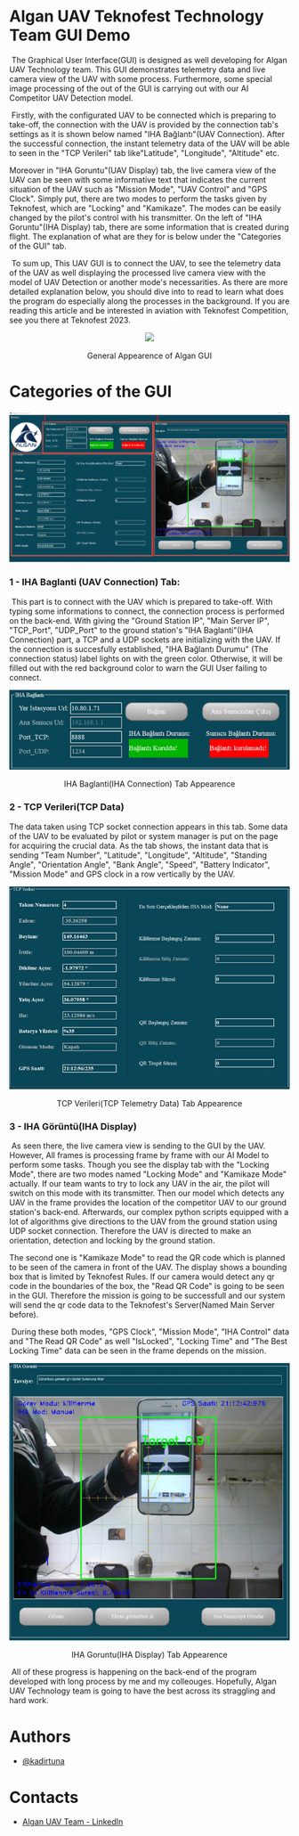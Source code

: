 # Algan UAV Teknofest Technology Team GUI Demo

​	The Graphical User Interface(GUI) is designed as well developing for Algan UAV Technology team. This GUI demonstrates telemetry data and live camera view of the UAV with some process. Furthermore, some special image processing of the out of the GUI is carrying out with our AI Competitor UAV Detection model. 

​	Firstly, with the configurated UAV to be connected which is preparing to take-off, the connection with the UAV is provided by the connection tab's settings as it is shown below named "IHA Bağlantı"(UAV Connection). After the successful connection, the instant telemetry data of the UAV will be able to seen in the "TCP Verileri" tab like"Latitude", "Longitude", "Altitude" etc. 

   Moreover in "IHA Goruntu"(UAV Display) tab, the live camera view of the UAV can be seen with some informative text that indicates the current situation of the UAV such as "Mission Mode", "UAV Control" and "GPS Clock". Simply put, there are two modes to perform the tasks given by Teknofest, which are "Locking" and "Kamikaze". The modes can be easily changed by the pilot's control with his transmitter. On the left of "IHA Goruntu"(IHA Display) tab, there are some information that is created during flight. The explanation of what are they for is below under the "Categories of the GUI" tab.

​    To sum up, This UAV GUI is to connect the UAV, to see the telemetry data of the UAV as well displaying the processed live camera view with the model of UAV Detection or another mode's necessarities. As there are more detailed explanation below, you should dive into to read to learn what does the program do especially along the processes in the background. If you are reading this article and be interested in aviation with Teknofest Competition, see you there at Teknofest 2023. 

<p align="center">
    <img src="https://user-images.githubusercontent.com/70758836/216790198-72316eb9-ff11-49c6-ba94-70ff67edc5ea.png"
</img>
</p>

<p align="center"> General Appearence of Algan GUI</p>

# Categories of the GUI 

<p align="center">
    <img src="https://github.com/kadirtuna/AlganGUIDemo/blob/main/Images/AlganGUIDemo2.png?raw=true"
</img>
</p>

### 1 - IHA Baglanti (UAV Connection) Tab:

​	This part is to connect with the UAV which is prepared to take-off. With typing some informations to connect, the connection process is performed on the back-end. With giving the "Ground Station IP", "Main Server IP", "TCP_Port", "UDP_Port" to the ground station's "IHA Baglanti"(IHA Connection) part, a TCP and a UDP sockets are initializing with the UAV. If the connection is succesfully established, "IHA Bağlantı Durumu" (The connection status) label lights on with the green color. Otherwise, it will be filled out with the red background color to warn the GUI User failing to connect.

![IHA_Connection Image](https://github.com/kadirtuna/AlganGUIDemo/blob/main/Images/IHA_Connection.jpg?raw=true)

<p align="center">IHA Baglanti(IHA Connection) Tab Appearence</p>

### 2 - TCP Verileri(TCP Data)

   The data taken using TCP socket connection appears in this tab. Some data of the UAV to be evaluated by pilot or system manager is put on the page for acquiring the crucial data. As the tab shows, the instant data that is sending "Team Number", "Latitude", "Longitude", "Altitude", "Standing Angle", "Orientation Angle", "Bank Angle", "Speed", "Battery Indicator", "Mission Mode" and GPS clock in a row vertically by the UAV.

![IHA_TCP_Data_Image](https://github.com/kadirtuna/AlganGUIDemo/blob/main/Images/Telemetry_TCP_data.jpg?raw=true)

<p align="center">TCP Verileri(TCP Telemetry Data) Tab Appearence</p>

### 3 - IHA Görüntü(IHA Display)

​	As seen there, the live camera view is sending to the GUI by the UAV. However, All frames is processing frame by frame with our AI Model to perform some tasks. Though you see the display tab with the "Locking Mode", there are two modes named "Locking Mode" and "Kamikaze Mode" actually. If our team wants to try to lock any UAV in the air, the pilot will switch on this mode with its transmitter. Then our model which detects any UAV in the frame provides the location of the competitor UAV to our ground station's back-end. Afterwards, our complex python scripts equipped with a lot of algorithms give directions to the UAV from the ground station using UDP socket connection. Therefore the UAV is directed to make an orientation, detection and locking by the ground station. 

   The second one is "Kamikaze Mode" to read the QR code which is planned to be seen of the camera in front of the UAV. The display shows a bounding box that is limited by Teknofest Rules. If our camera would detect any qr code in the boundaries of the box, the "Read QR Code" is going to be seen in the GUI. Therefore the mission is going to be successfull and our system will send the qr code data to the Teknofest's Server(Named Main Server before).

​	During these both modes, "GPS Clock", "Mission Mode", "IHA Control" data and "The Read QR Code" as well "IsLocked", "Locking Time" and "The Best Locking Time" data can be seen in the frame depends on the mission.

![IHA_Display_Image](https://github.com/kadirtuna/AlganGUIDemo/blob/main/Images/IHA_Display.jpg?raw=true)

<p align="center">IHA Goruntu(IHA Display) Tab Appearence</p>

​    All of these progress is happening on the back-end of the program developed with long process by me and my colleouges. Hopefully, Algan UAV Technology team is going to have the best across its straggling and hard work.



# Authors

- [@kadirtuna](https://github.com/kadirtuna)



# Contacts

- [Algan UAV Team - LinkedIn](https://www.linkedin.com/company/algan-uav/mycompany/)



